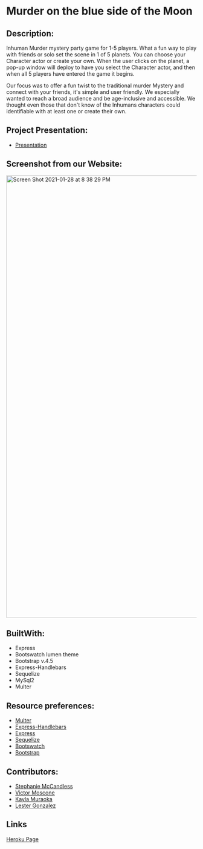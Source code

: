 # Murder on the blue side of the Moon 


## Description:

Inhuman Murder mystery party game for 1-5 players.  What a fun way to play with friends or solo set the scene in 1 of 5 planets. You can choose your Character actor or create your own.  When the user clicks on the planet, a pop-up window will deploy to have you select the Character actor, and then when all 5 players have entered the game it begins. 

Our focus was to offer a fun twist to the traditional murder Mystery and connect with your friends, it's simple and user friendly. We especially wanted to reach a broad audience and be age-inclusive and accessible. We thought even those that don't know of the Inhumans characters could identifiable with at least one or create their own.

## Project Presentation:
* [Presentation](https://docs.google.com/presentation/d/18YGV1h4cPTSxkXj8izCgDhO4qByGFbHRbdG0tfgitiw/edit#slide=id.gb58aa8535d_0_3063)

## Screenshot from our Website:
<img width="1168" alt="Screen Shot 2021-01-28 at 8 38 29 PM" src="https://user-images.githubusercontent.com/71304781/106232432-df149480-61a8-11eb-8c0c-bbb496742209.png">


## BuiltWith:

* Express
* Bootswatch lumen theme
* Bootstrap v.4.5
* Express-Handlebars
* Sequelize
* MySql2
* Multer

## Resource preferences:
* [Multer](https://www.npmjs.com/package/multer)
* [Express-Handlebars](https://www.npmjs.com/package/express3-handlebars)
* [Express](http://expressjs.com/)
* [Sequelize](https://sequelize.org/)
* [Bootswatch](https://bootswatch.com/lumen/)
* [Bootstrap](https://getbootstrap.com/)

## Contributors:
* [Stephanie McCandless](https://github.com/stephimarie )
* [Victor Moscone](https://github.com/VictorMoscone)
* [Kayla Muraoka](https://github.com/kaylamuraoka)
* [Lester Gonzalez](https://github.com/lstvgore)

## Links
[Heroku Page](https://inhumans-murder-mystery.herokuapp.com/)
